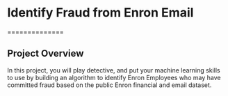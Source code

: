 # Identify Fraud from Enron Email
==============

## Project Overview
In this project, you will play detective, and put your machine learning skills to use by building an algorithm to identify Enron Employees who may have committed fraud based on the public Enron financial and email dataset.
